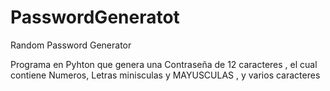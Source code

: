 # PasswordGeneratot
Random Password Generator 

Programa en Pyhton que genera una Contraseña de 12 caracteres , el cual contiene Numeros, Letras minisculas y MAYUSCULAS , y varios caracteres

